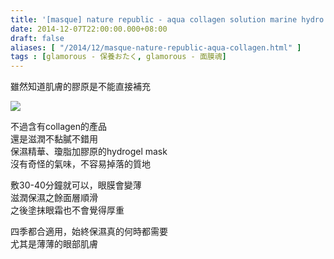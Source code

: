 ```yaml
---
title: '[masque] nature republic - aqua collagen solution marine hydro gel eye patch'
date: 2014-12-07T22:00:00.000+08:00
draft: false
aliases: [ "/2014/12/masque-nature-republic-aqua-collagen.html" ]
tags : [glamorous - 保養おたく, glamorous - 面膜魂]
---
```


雖然知道肌膚的膠原是不能直接補充  

[![](https://farm8.staticflickr.com/7488/15903762412_eee26b7f28_z.jpg)](https://farm8.staticflickr.com/7488/15903762412_eee26b7f28_z.jpg)

不過含有collagen的產品  
還是滋潤不黏膩不錯用  
保濕精華、瓊脂加膠原的hydrogel mask  
沒有奇怪的氣味，不容易掉落的質地  
  
敷30-40分鐘就可以，眼膜會變薄  
滋潤保濕之餘面層順滑  
之後塗抹眼霜也不會覺得厚重  
  
四季都合適用，始終保濕真的何時都需要  
尤其是薄薄的眼部肌膚